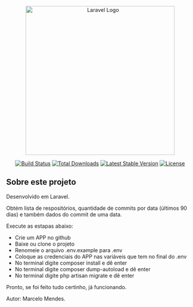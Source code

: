 <p align="center"><a href="https://laravel.com" target="_blank"><img src="https://raw.githubusercontent.com/laravel/art/master/logo-lockup/5%20SVG/2%20CMYK/1%20Full%20Color/laravel-logolockup-cmyk-red.svg" width="400" alt="Laravel Logo"></a></p>

<p align="center">
<a href="https://travis-ci.org/laravel/framework"><img src="https://travis-ci.org/laravel/framework.svg" alt="Build Status"></a>
<a href="https://packagist.org/packages/laravel/framework"><img src="https://img.shields.io/packagist/dt/laravel/framework" alt="Total Downloads"></a>
<a href="https://packagist.org/packages/laravel/framework"><img src="https://img.shields.io/packagist/v/laravel/framework" alt="Latest Stable Version"></a>
<a href="https://packagist.org/packages/laravel/framework"><img src="https://img.shields.io/packagist/l/laravel/framework" alt="License"></a>
</p>

## Sobre este projeto
Desenvolvido em Laravel.

Obtém lista de respositórios, quantidade de commits por data (últimos 90 dias) e também dados do commit de uma data.

Execute as estapas abaixo:
- Crie um APP no github
- Baixe ou clone o projeto
- Renomeie o arquivo .env.example para .env
- Coloque as credenciais do APP nas variáveis que tem no final do .env
- No terminal digite composer install e dê enter
- No terminal digite composer dump-autoload e dê enter
- No terminal digite php artisan migrate e dê enter

Pronto, se foi feito tudo certinho, já funcionando.

Autor: Marcelo Mendes.
